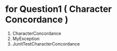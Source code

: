 # for Question1 ( Character Concordance )
  1. CharacterConcordance
  2. MyException
  3. JunitTestCharacterConcordance
